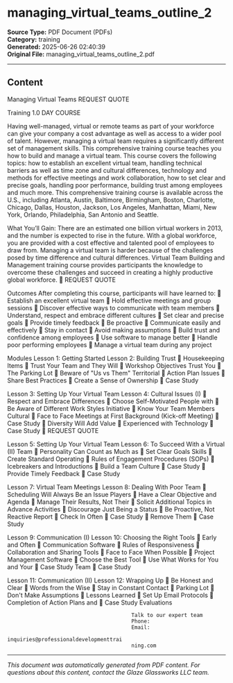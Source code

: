 ﻿# managing_virtual_teams_outline_2

**Source Type:** PDF Document (PDFs)  
**Category:** training  
**Generated:** 2025-06-26 02:40:39  
**Original File:** managing_virtual_teams_outline_2.pdf

---

## Content

Managing
Virtual Teams                                                             REQUEST QUOTE



Training                                                                 1.0 DAY COURSE




Having well-managed, virtual or remote teams as part of your workforce can
give your company a cost advantage as well as access to a wider pool of
talent. However, managing a virtual team requires a significantly different set
of management skills. This comprehensive training course teaches you how to
build and manage a virtual team.
This course covers the following topics: how to establish an excellent virtual
team, handling technical barriers as well as time zone and cultural differences,
technology and methods for effective meetings and work collaboration, how to
set clear and precise goals, handling poor performance, building trust among
employees and much more.
This comprehensive training course is available across the U.S., including
Atlanta, Austin, Baltimore, Birmingham, Boston, Charlotte, Chicago, Dallas,
Houston, Jackson, Los Angeles, Manhattan, Miami, New York, Orlando,
Philadelphia, San Antonio and Seattle.




What You’ll Gain:
There are an estimated one billion virtual workers in 2013, and the number is expected to
rise in the future. With a global workforce, you are provided with a cost effective and talented
pool of employees to draw from.
Managing a virtual team is harder because of the challenges posed by time difference and
cultural differences. Virtual Team Building and Management training course provides
participants the knowledge to overcome these challenges and succeed in creating a highly
productive global workforce.
                                                                         REQUEST QUOTE




Outcomes
After completing this course, participants will have learned to:
    Establish an excellent virtual team
    Hold effective meetings and group sessions
    Discover effective ways to communicate with team members
    Understand, respect and embrace different cultures
    Set clear and precise goals
    Provide timely feedback
    Be proactive
    Communicate easily and effectively
    Stay in contact
    Avoid making assumptions
    Build trust and confidence among employees
    Use software to manage better
    Handle poor performing employees
    Manage a virtual team during any project




Modules
 Lesson 1: Getting Started                Lesson 2: Building Trust
    Housekeeping Items                       Trust Your Team and They Will
    Workshop Objectives                        Trust You
    The Parking Lot                          Beware of "Us vs Them" Territorial
    Action Plan                                Issues
                                              Share Best Practices
                                              Create a Sense of Ownership
                                              Case Study


 Lesson 3: Setting Up Your Virtual Team   Lesson 4: Cultural Issues
(I)                                           Respect and Embrace Differences
     Choose Self-Motivated People with       Be Aware of Different Work Styles
      Initiative                              Know Your Team Members Cultural
     Face to Face Meetings at First            Background
      (Kick-off Meeting)                      Case Study
     Diversity Will Add Value
     Experienced with Technology
     Case Study
                                                                           REQUEST QUOTE




 Lesson 5: Setting Up Your Virtual Team    Lesson 6: To Succeed With a Virtual
(II)                                       Team
      Personality Can Count as Much as        Set Clear Goals
       Skills                                  Create Standard Operating
      Rules of Engagement                       Procedures (SOPs)
      Icebreakers and Introductions           Build a Team Culture
      Case Study                              Provide Timely Feedback
                                               Case Study


Lesson 7: Virtual Team Meetings            Lesson 8: Dealing With Poor Team
   Scheduling Will Always Be an Issue     Players
   Have a Clear Objective and Agenda          Manage Their Results, Not Their
   Solicit Additional Topics in Advance         Activities
   Discourage Just Being a Status             Be Proactive, Not Reactive
     Report                                    Check In Often
   Case Study                                 Remove Them
                                               Case Study


Lesson 9: Communication (I)                Lesson 10: Choosing the Right Tools
   Early and Often                            Communication Software
   Rules of Responsiveness                    Collaboration and Sharing Tools
   Face to Face When Possible                 Project Management Software
   Choose the Best Tool                       Use What Works for You and Your
   Case Study                                   Team
                                               Case Study


Lesson 11: Communication (II)              Lesson 12: Wrapping Up
   Be Honest and Clear                        Words from the Wise
   Stay in Constant Contact                   Parking Lot
   Don't Make Assumptions                     Lessons Learned
   Set Up Email Protocols                     Completion of Action Plans and
   Case Study                                   Evaluations




                                            Talk to our expert team
                                            Phone:
                                            Email:
                                            inquiries@professionaldevelopmenttrai
                                            ning.com

---

*This document was automatically generated from PDF content. For questions about this content, contact the Glaze Glassworks LLC team.*
